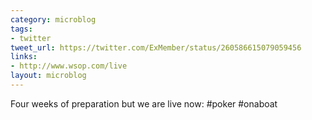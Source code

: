 ```yaml
---
category: microblog
tags:
- twitter
tweet_url: https://twitter.com/ExMember/status/260586615079059456
links:
- http://www.wsop.com/live
layout: microblog
---
```

Four weeks of preparation but we are live now: #poker #onaboat
